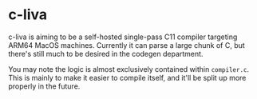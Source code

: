 # c-liva

c-liva is aiming to be a self-hosted single-pass C11 compiler targeting ARM64 MacOS machines. Currently it can parse a large chunk of C, but there's still much to be desired in the codegen department.

You may note the logic is almost exclusively contained within `compiler.c`. This is mainly to make it easier to compile itself, and it'll be split up more properly in the future.
